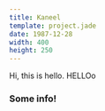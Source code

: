 ```yaml
---
title: Kaneel
template: project.jade
date: 1987-12-28
width: 400
height: 250
---
```

Hi, this is hello. HELLOo

### Some info!
